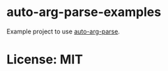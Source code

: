 # auto-arg-parse-examples
Example project to use [auto-arg-parse](https://github.com/SaadAttieh/auto-arg-parse).

# License: MIT
